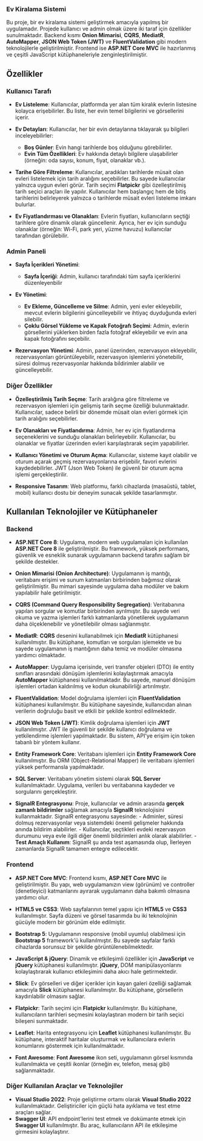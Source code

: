 ### Ev Kiralama Sistemi

Bu proje, bir ev kiralama sistemi geliştirmek amacıyla yapılmış bir uygulamadır. Projede kullanıcı ve admin olmak üzere iki taraf için özellikler sunulmaktadır. Backend kısmı **Onion Mimarisi**, **CQRS**, **MediatR**, **AutoMapper**, **JSON Web Token (JWT)** ve **FluentValidation** gibi modern teknolojilerle geliştirilmiştir. Frontend ise **ASP.NET Core MVC** ile hazırlanmış ve çeşitli JavaScript kütüphaneleriyle zenginleştirilmiştir.

## Özellikler

### Kullanıcı Tarafı

- **Ev Listeleme**: Kullanıcılar, platformda yer alan tüm kiralık evlerin listesine kolayca erişebilirler. Bu liste, her evin temel bilgilerini ve görsellerini içerir.

- **Ev Detayları**: Kullanıcılar, her bir evin detaylarına tıklayarak şu bilgileri inceleyebilirler:

  - **Boş Günler**: Evin hangi tarihlerde boş olduğunu görebilirler.
  - **Evin Tüm Özellikleri**: Ev hakkında detaylı bilgilere ulaşabilirler (örneğin: oda sayısı, konum, fiyat, olanaklar vb.).

- **Tarihe Göre Filtreleme**: Kullanıcılar, aradıkları tarihlerde müsait olan evleri listelemek için tarih aralığını seçebilirler. Bu sayede kullanıcılar yalnızca uygun evleri görür. Tarih seçimi **Flatpickr** gibi özelleştirilmiş tarih seçici araçları ile yapılır. Kullanıcılar hem başlangıç hem de bitiş tarihlerini belirleyerek yalnızca o tarihlerde müsait evleri listeleme imkanı bulurlar.

- **Ev Fiyatlandırması ve Olanakları**: Evlerin fiyatları, kullanıcıların seçtiği tarihlere göre dinamik olarak güncellenir. Ayrıca, her ev için sunduğu olanaklar (örneğin: Wi-Fi, park yeri, yüzme havuzu) kullanıcılar tarafından görülebilir.

### Admin Paneli

- **Sayfa İçerikleri Yönetimi**:

  - **Sayfa İçeriği**: Admin, kullanıcı tarafındaki tüm sayfa içeriklerini düzenleyenbilir

- **Ev Yönetimi**:
  - **Ev Ekleme, Güncelleme ve Silme**: Admin, yeni evler ekleyebilir, mevcut evlerin bilgilerini güncelleyebilir ve ihtiyaç duyduğunda evleri silebilir.
  - **Çoklu Görsel Yükleme ve Kapak Fotoğrafı Seçimi**: Admin, evlerin görsellerini yüklerken birden fazla fotoğraf ekleyebilir ve evin ana kapak fotoğrafını seçebilir.
- **Rezervasyon Yönetimi**: Admin, panel üzerinden, rezervasyon ekleyebilir, rezervasyonları görüntüleyebilir, rezervasyon işlemlerini yönetebilir, süresi dolmuş rezervasyonlar hakkında bildirimler alabilir ve güncelleyebilir.

### Diğer Özellikler

- **Özelleştirilmiş Tarih Seçme**: Tarih aralığına göre filtreleme ve rezervasyon işlemleri için gelişmiş tarih seçme özelliği bulunmaktadır. Kullanıcılar, sadece belirli bir dönemde müsait olan evleri görmek için tarih aralığını seçebilirler.

- **Ev Olanakları ve Fiyatlandırma**: Admin, her ev için fiyatlandırma seçeneklerini ve sunduğu olanakları belirleyebilir. Kullanıcılar, bu olanaklar ve fiyatlar üzerinden evleri karşılaştırarak seçim yapabilirler.

- **Kullanıcı Yönetimi ve Oturum Açma**: Kullanıcılar, sisteme kayıt olabilir ve oturum açarak geçmiş rezervasyonlarına erişebilir, favori evlerini kaydedebilirler. JWT (Json Web Token) ile güvenli bir oturum açma işlemi gerçekleştirilir.

- **Responsive Tasarım**: Web platformu, farklı cihazlarda (masaüstü, tablet, mobil) kullanıcı dostu bir deneyim sunacak şekilde tasarlanmıştır.

## Kullanılan Teknolojiler ve Kütüphaneler

### **Backend**

- **ASP.NET Core 8**: Uygulama, modern web uygulamaları için kullanılan **ASP.NET Core 8** ile geliştirilmiştir. Bu framework, yüksek performans, güvenlik ve esneklik sunarak uygulamanın backend tarafını sağlam bir şekilde destekler.
- **Onion Mimarisi (Onion Architecture)**: Uygulamanın iş mantığı, veritabanı erişimi ve sunum katmanları birbirinden bağımsız olarak geliştirilmiştir. Bu mimari sayesinde uygulama daha modüler ve bakım yapılabilir hale getirilmiştir.

- **CQRS (Command Query Responsibility Segregation)**: Veritabanına yapılan sorgular ve komutlar birbirinden ayrılmıştır. Bu sayede veri okuma ve yazma işlemleri farklı katmanlarda yönetilerek uygulamanın daha ölçeklenebilir ve yönetilebilir olması sağlanmıştır.

- **MediatR**: **CQRS** desenini kullanabilmek için **MediatR** kütüphanesi kullanılmıştır. Bu kütüphane, komutları ve sorguları işlemekte ve bu sayede uygulamanın iş mantığının daha temiz ve modüler olmasına yardımcı olmaktadır.

- **AutoMapper**: Uygulama içerisinde, veri transfer objeleri (DTO) ile entity sınıfları arasındaki dönüşüm işlemlerini kolaylaştırmak amacıyla **AutoMapper** kütüphanesi kullanılmaktadır. Bu sayede, manuel dönüşüm işlemleri ortadan kaldırılmış ve kodun okunabilirliği artırılmıştır.

- **FluentValidation**: Model doğrulama işlemleri için **FluentValidation** kütüphanesi kullanılmıştır. Bu kütüphane sayesinde, kullanıcıdan alınan verilerin doğruluğu basit ve etkili bir şekilde kontrol edilmektedir.

- **JSON Web Token (JWT)**: Kimlik doğrulama işlemleri için **JWT** kullanılmıştır. JWT ile güvenli bir şekilde kullanıcı doğrulama ve yetkilendirme işlemleri yapılmaktadır. Bu sistem, API'ye erişim için token tabanlı bir yöntem kullanır.

- **Entity Framework Core**: Veritabanı işlemleri için **Entity Framework Core** kullanılmıştır. Bu ORM (Object-Relational Mapper) ile veritabanı işlemleri yüksek performansla yapılmaktadır.

- **SQL Server**: Veritabanı yönetim sistemi olarak **SQL Server** kullanılmaktadır. Uygulama, verileri bu veritabanına kaydeder ve sorgularını gerçekleştirir.
- **SignalR Entegrasyonu**: Proje, kullanıcılar ve admin arasında **gerçek zamanlı bildirimler** sağlamak amacıyla **SignalR** teknolojisini kullanmaktadır. SignalR entegrasyonu sayesinde: - Adminler, süresi dolmuş rezervasyonlar veya sistemdeki önemli gelişmeler hakkında anında bildirim alabilirler. - Kullanıcılar, seçtikleri evdeki rezervasyon durumunu veya evle ilgili diğer önemli bildirimleri anlık olarak alabilirler. - **Test Amaçlı Kullanım**: SignalR şu anda test aşamasında olup, İlerleyen zamanlarda SignalR tamamen entegre edilecektir.

### **Frontend**

- **ASP.NET Core MVC**: Frontend kısmı, **ASP.NET Core MVC** ile geliştirilmiştir. Bu yapı, web uygulamanızın view (görünüm) ve controller (denetleyici) katmanlarını ayırarak uygulamanın daha bakımlı olmasına yardımcı olur.

- **HTML5 ve CSS3**: Web sayfalarının temel yapısı için **HTML5** ve **CSS3** kullanılmıştır. Sayfa düzeni ve görsel tasarımda bu iki teknolojinin gücüyle modern bir görünüm elde edilmiştir.

- **Bootstrap 5**: Uygulamanın responsive (mobil uyumlu) olabilmesi için **Bootstrap 5** framework'ü kullanılmıştır. Bu sayede sayfalar farklı cihazlarda sorunsuz bir şekilde görüntülenebilmektedir.

- **JavaScript & jQuery**: Dinamik ve etkileşimli özellikler için **JavaScript** ve **jQuery** kütüphanesi kullanılmıştır. **jQuery**, DOM manipülasyonlarını kolaylaştırarak kullanıcı etkileşimini daha akıcı hale getirmektedir.

- **Slick**: Ev görselleri ve diğer içerikler için kayan galeri özelliği sağlamak amacıyla **Slick** kütüphanesi kullanılmıştır. Bu kütüphane, görsellerin kaydırılabilir olmasını sağlar.

- **Flatpickr**: Tarih seçimi için **Flatpickr** kullanılmıştır. Bu kütüphane, kullanıcıların tarihleri seçmesini kolaylaştıran modern bir tarih seçici bileşeni sunmaktadır.

- **Leaflet**: Harita entegrasyonu için **Leaflet** kütüphanesi kullanılmıştır. Bu kütüphane, interaktif haritalar oluşturmak ve kullanıcılara evlerin konumlarını göstermek için kullanılmaktadır.

- **Font Awesome**: **Font Awesome** ikon seti, uygulamanın görsel kısmında kullanılmakta ve çeşitli ikonlar (örneğin ev, telefon, mesaj gibi) sağlanmaktadır.

### **Diğer Kullanılan Araçlar ve Teknolojiler**

- **Visual Studio 2022**: Proje geliştirme ortamı olarak **Visual Studio 2022** kullanılmaktadır. Geliştiriciler için güçlü hata ayıklama ve test etme araçları sağlar.
- **Swagger UI**: API endpoint'lerini test etmek ve dokümante etmek için **Swagger UI** kullanılmıştır. Bu araç, kullanıcıların API ile etkileşime girmesini kolaylaştırır.
